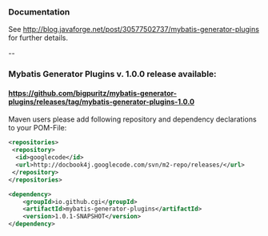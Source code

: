 ### Documentation
See http://blog.javaforge.net/post/30577502737/mybatis-generator-plugins for further details.

--

### Mybatis Generator Plugins v. 1.0.0 release available:
#### https://github.com/bigpuritz/mybatis-generator-plugins/releases/tag/mybatis-generator-plugins-1.0.0

Maven users please add following repository and dependency declarations to your POM-File:

```xml
<repositories>
 <repository>
  <id>googlecode</id>
  <url>http://docbook4j.googlecode.com/svn/m2-repo/releases/</url>
 </repository>
</repositories>

<dependency>
    <groupId>io.github.cgi</groupId>
    <artifactId>mybatis-generator-plugins</artifactId>
    <version>1.0.1-SNAPSHOT</version>
</dependency>
```
